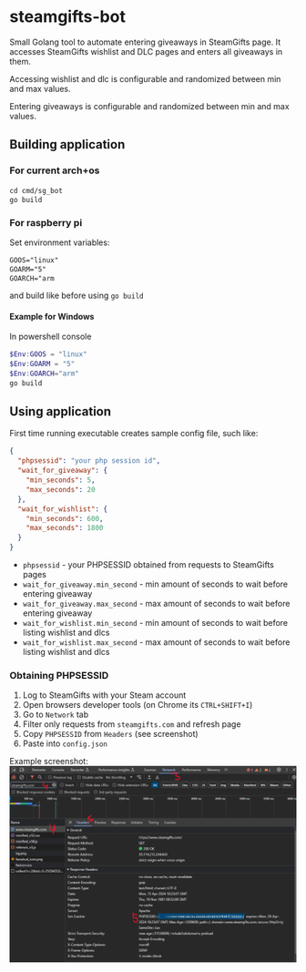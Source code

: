 # steamgifts-bot
Small Golang tool to automate entering giveaways in SteamGifts page.
It accesses SteamGifts wishlist and DLC pages and enters all giveaways in them.

Accessing wishlist and dlc is configurable and randomized between min and max values.

Entering giveaways is configurable and randomized between min and max values.

## Building application
### For current arch+os
```
cd cmd/sg_bot
go build
```
### For raspberry pi
Set environment variables:
```
GOOS="linux"
GOARM="5"
GOARCH="arm
```
and build like before using `go build`
#### Example for Windows
In powershell console
```powershell
$Env:GOOS = "linux"
$Env:GOARM = "5"
$Env:GOARCH="arm"
go build
```

## Using application
First time running executable creates sample config file, such like:
```json
{
  "phpsessid": "your php session id",
  "wait_for_giveaway": {
    "min_seconds": 5,
    "max_seconds": 20
  },
  "wait_for_wishlist": {
    "min_seconds": 600,
    "max_seconds": 1800
  }
}
```
- `phpsessid` - your PHPSESSID obtained from requests to SteamGifts pages
- `wait_for_giveaway.min_second` - min amount of seconds to wait before entering giveaway
- `wait_for_giveaway.max_second` - max amount of seconds to wait before entering giveaway
- `wait_for_wishlist.min_second` - min amount of seconds to wait before listing wishlist and dlcs
- `wait_for_wishlist.max_second` - max amount of seconds to wait before listing wishlist and dlcs
### Obtaining PHPSESSID
1. Log to SteamGifts with your Steam account
1. Open browsers developer tools (on Chrome its `CTRL+SHIFT+I`) 
1. Go to `Network` tab
1. Filter only requests from `steamgifts.com` and refresh page
1. Copy `PHPSESSID` from `Headers` (see screenshot)
1. Paste into `config.json`

Example screenshot:
![phpsessid](docs/readme/phpsessid.png)